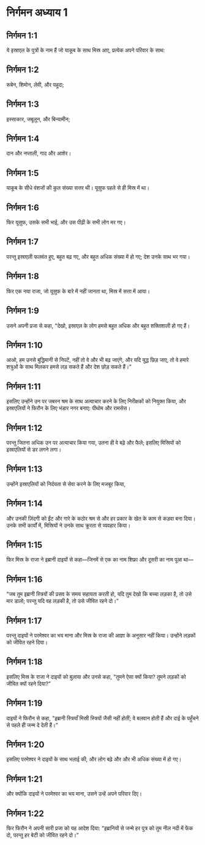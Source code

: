 # निर्गमन अध्याय 1

## निर्गमन 1:1
ये इस्राएल के पुत्रों के नाम हैं जो याकूब के साथ मिस्र आए, प्रत्येक अपने परिवार के साथ:

## निर्गमन 1:2
रूबेन, शिमोन, लेवी, और यहूदा;

## निर्गमन 1:3
इस्साकार, जबूलून, और बिन्यामीन;

## निर्गमन 1:4
दान और नप्ताली, गाद और आशेर।

## निर्गमन 1:5
याकूब के सीधे वंशजों की कुल संख्या सत्तर थी। यूसुफ पहले से ही मिस्र में था।

## निर्गमन 1:6
फिर यूसुफ, उसके सभी भाई, और उस पीढ़ी के सभी लोग मर गए।

## निर्गमन 1:7
परन्तु इस्राएली फलवंत हुए, बहुत बढ़ गए, और बहुत अधिक संख्या में हो गए; देश उनके साथ भर गया।

## निर्गमन 1:8
फिर एक नया राजा, जो यूसुफ के बारे में नहीं जानता था, मिस्र में सत्ता में आया।

## निर्गमन 1:9
उसने अपनी प्रजा से कहा, "देखो, इस्राएल के लोग हमसे बहुत अधिक और बहुत शक्तिशाली हो गए हैं।

## निर्गमन 1:10
आओ, हम उनसे बुद्धिमानी से निपटें, नहीं तो वे और भी बढ़ जाएंगे, और यदि युद्ध छिड़ जाए, तो वे हमारे शत्रुओं के साथ मिलकर हमसे लड़ सकते हैं और देश छोड़ सकते हैं।”

## निर्गमन 1:11
इसलिए उन्होंने उन पर जबरन श्रम के साथ अत्याचार करने के लिए निरीक्षकों को नियुक्त किया, और इस्राएलियों ने फिरौन के लिए भंडार नगर बनाए: पीथोम और रामसेस।

## निर्गमन 1:12
परन्तु जितना अधिक उन पर अत्याचार किया गया, उतना ही वे बढ़े और फैले; इसलिए मिस्रियों को इस्राएलियों से डर लगने लगा।

## निर्गमन 1:13
उन्होंने इस्राएलियों को निर्दयता से सेवा करने के लिए मजबूर किया,

## निर्गमन 1:14
और उनकी ज़िंदगी को ईंट और गारे के कठोर श्रम से और हर प्रकार के खेत के काम से कड़वा बना दिया। उनके सभी कार्यों में, मिस्रियों ने उनके साथ क्रूरता से व्यवहार किया।

## निर्गमन 1:15
फिर मिस्र के राजा ने इब्रानी दाइयों से कहा—जिनमें से एक का नाम शिफ्रा और दूसरी का नाम पूआ था—

## निर्गमन 1:16
"जब तुम इब्रानी स्त्रियों की प्रसव के समय सहायता करती हो, यदि तुम देखो कि बच्चा लड़का है, तो उसे मार डालो; परन्तु यदि वह लड़की है, तो उसे जीवित रहने दो।”

## निर्गमन 1:17
परन्तु दाइयों ने परमेश्वर का भय माना और मिस्र के राजा की आज्ञा के अनुसार नहीं किया। उन्होंने लड़कों को जीवित रहने दिया।

## निर्गमन 1:18
इसलिए मिस्र के राजा ने दाइयों को बुलाया और उनसे कहा, "तुमने ऐसा क्यों किया? तुमने लड़कों को जीवित क्यों रहने दिया?”

## निर्गमन 1:19
दाइयों ने फिरौन से कहा, "इब्रानी स्त्रियाँ मिस्री स्त्रियों जैसी नहीं होतीं; वे बलवान होती हैं और दाई के पहुँचने से पहले ही जन्म दे देती हैं।”

## निर्गमन 1:20
इसलिए परमेश्वर ने दाइयों के साथ भलाई की, और लोग बढ़े और और भी अधिक संख्या में हो गए।

## निर्गमन 1:21
और क्योंकि दाइयों ने परमेश्वर का भय माना, उसने उन्हें अपने परिवार दिए।

## निर्गमन 1:22
फिर फिरौन ने अपनी सारी प्रजा को यह आदेश दिया: "इब्रानियों से जन्मे हर पुत्र को तुम नील नदी में फेंक दो, परन्तु हर बेटी को जीवित रहने दो।”
